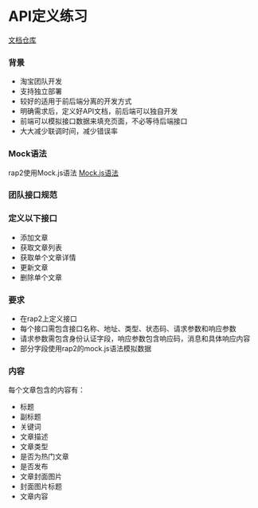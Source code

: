 # API定义练习

[文档仓库](https://rap2-api.bundleb2b.net/repository/editor?id=72)

### 背景

- 淘宝团队开发
- 支持独立部署
- 较好的适用于前后端分离的开发方式
- 明确需求后，定义好API文档，前后端可以独自开发
- 前端可以模拟接口数据来填充页面，不必等待后端接口
- 大大减少联调时间，减少错误率

### Mock语法

rap2使用Mock.js语法
[Mock.js语法](https://github.com/nuysoft/Mock/wiki/Syntax-Specification)

### 团队接口规范

### 定义以下接口

- 添加文章
- 获取文章列表
- 获取单个文章详情
- 更新文章
- 删除单个文章

### 要求

- 在rap2上定义接口
- 每个接口需包含接口名称、地址、类型、状态码、请求参数和响应参数
- 请求参数需包含身份认证字段，响应参数包含响应码，消息和具体响应内容
- 部分字段使用rap2的mock.js语法模拟数据

### 内容

每个文章包含的内容有：

- 标题
- 副标题
- 关键词
- 文章描述
- 文章类型
- 是否为热门文章
- 是否发布
- 文章封面图片
- 封面图片标题
- 文章内容
